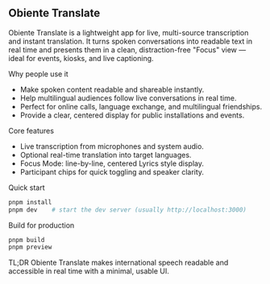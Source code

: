 ## Obiente Translate

Obiente Translate is a lightweight app for live, multi-source transcription and instant translation. It turns spoken conversations into readable text in real time and presents them in a clean, distraction-free "Focus" view — ideal for events, kiosks, and live captioning.

Why people use it
- Make spoken content readable and shareable instantly.
- Help multilingual audiences follow live conversations in real time.
- Perfect for online calls, language exchange, and multilingual friendships.
- Provide a clear, centered display for public installations and events.

Core features
- Live transcription from microphones and system audio.
- Optional real-time translation into target languages.
- Focus Mode: line-by-line, centered Lyrics style display.
- Participant chips for quick toggling and speaker clarity.

Quick start
```bash
pnpm install
pnpm dev    # start the dev server (usually http://localhost:3000)
```

Build for production
```bash
pnpm build
pnpm preview
```

TL;DR Obiente Translate makes international speech readable and accessible in real time with a minimal, usable UI.
